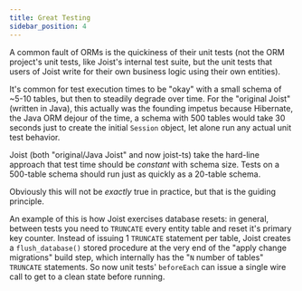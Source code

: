 ```yaml
---
title: Great Testing
sidebar_position: 4
---
```


A common fault of ORMs is the quickiness of their unit tests (not the ORM project's unit tests, like Joist's internal test suite, but the unit tests that users of Joist write for their own business logic using their own entities).

It's common for test execution times to be "okay" with a small schema of ~5-10 tables, but then to steadily degrade over time. For the "original Joist" (written in Java), this actually was the founding impetus because Hibernate, the Java ORM dejour of the time, a schema with 500 tables would take 30 seconds just to create the initial `Session` object, let alone run any actual unit test behavior.

Joist (both "original/Java Joist" and now joist-ts) take the hard-line approach that test time should be _constant_ with schema size. Tests on a 500-table schema should run just as quickly as a 20-table schema.

Obviously this will not be _exactly_ true in practice, but that is the guiding principle.

An example of this is how Joist exercises database resets: in general, between tests you need to `TRUNCATE` every entity table and reset it's primary key counter. Instead of issuing 1 `TRUNCATE` statement per table, Joist creates a `flush_database()` stored procedure at the very end of the "apply change migrations" build step, which internally has the "`N` number of tables" `TRUNCATE` statements. So now unit tests' `beforeEach` can issue a single wire call to get to a clean state before running.
